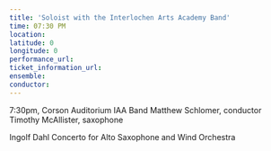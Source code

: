 ```yaml
---
title: 'Soloist with the Interlochen Arts Academy Band'
time: 07:30 PM
location: 
latitude: 0
longitude: 0
performance_url: 
ticket_information_url: 
ensemble: 
conductor: 
---
```

7:30pm, Corson Auditorium
IAA Band
Matthew Schlomer, conductor
Timothy McAllister, saxophone

Ingolf Dahl  Concerto for Alto Saxophone and Wind Orchestra